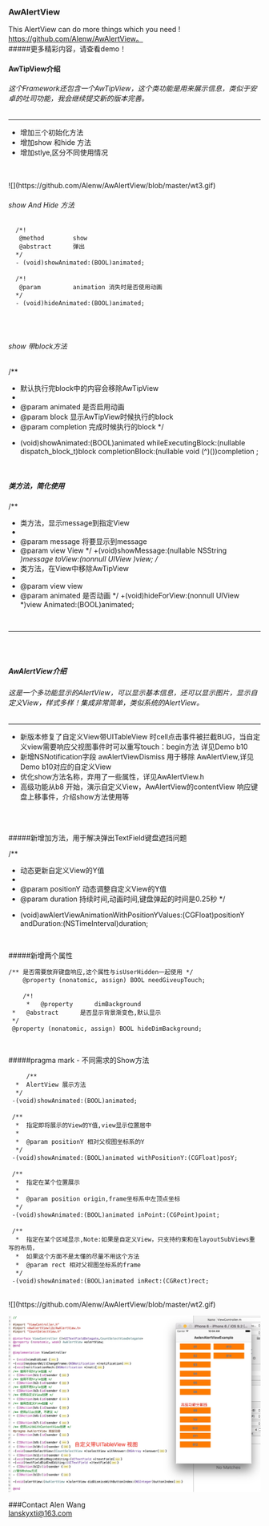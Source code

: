 ### AwAlertView
This AlertView can do more things which you need !
<br/>
https://github.com/Alenw/AwAlertView。
<br/>
#####更多精彩内容，请查看demo！

####   AwTipView介绍
###### 这个Framework还包含一个AwTipView，这个类功能是用来展示信息，类似于安卓的吐司功能，我会继续提交新的版本完善。<br>
<hr>
<ul>
<li>增加三个初始化方法</li>
 <li>增加show 和hide 方法</li>
 <li>增加stlye,区分不同使用情况</li>
</ul>
<br>

<br/>
![](https://github.com/Alenw/AwAlertView/blob/master/wt3.gif)
<br/>


###### show And Hide 方法
     
   
      /*!
       @method        show
       @abstract      弹出
      */
      - (void)showAnimated:(BOOL)animated;

      /*!
       @param         animation 消失时是否使用动画
      */
      - (void)hideAnimated:(BOOL)animated;

<br/>

<br>

###### show 带block方法


/**
 *  默认执行完block中的内容会移除AwTipView
 *
 *  @param animated   是否启用动画
 *  @param block      显示AwTipView时候执行的block
 *  @param completion 完成时候执行的block
 */

- (void)showAnimated:(BOOL)animated whileExecutingBlock:(nullable dispatch_block_t)block completionBlock:(nullable void (^)())completion ;

<br/>



##### 类方法，简化使用


/**
 *  类方法，显示message到指定View
 *
 *  @param message 将要显示到message
 *  @param view    View
 */
+(void)showMessage:(nullable NSString *)message toView:(nonnull UIView *)view;
/**
 *  类方法，在View中移除AwTipView
 *
 *  @param view     view
 *  @param animated 是否动画
 */
+(void)hideForView:(nonnull UIView *)view Animated:(BOOL)animated;

<br/>
<hr>
<br>
<br>

##### AwAlertView介绍
###### 这是一个多功能显示的AlertView，可以显示基本信息，还可以显示图片，显示自定义View，样式多样！集成非常简单，类似系统的AlertView。<br>

<hr>
<ul>
<li>新版本修复了自定义View带UITableView 时cell点击事件被拦截BUG，当自定义view需要响应父视图事件时可以重写touch：begin方法 详见Demo b10 </li>
<li>新增NSNotification字段 awAlertViewDismiss 用于移除 AwAlertView,详见Demo b10对应的自定义View </li>
<li>优化show方法名称，弃用了一些属性，详见AwAlertView.h</li>
<li>高级功能从b8 开始，演示自定义View，AwAlertView的contentView 响应键盘上移事件，介绍show方法使用等 </li>
</ul></ul>
<br/>

<br/>

#####新增加方法，用于解决弹出TextField键盘遮挡问题


  /**
   *  动态更新自定义View的Y值
   *
   *  @param positionY 动态调整自定义View的Y值
   *  @param duration  持续时间,动画时间,键盘弹起的时间是0.25秒
   */
  - (void)awAlertViewAnimationWithPositionYValues:(CGFloat)positionY andDuration:(NSTimeInterval)duration;

<br/>

#####新增两个属性
       

 	/** 是否需要放弃键盘响应,这个属性与isUserHidden一起使用 */
        @property (nonatomic, assign) BOOL needGiveupTouch;

        /*!
         *   @property      dimBackground
 	 *   @abstract      是否显示背景渐变色,默认显示
	 */
 	 @property (nonatomic, assign) BOOL hideDimBackground;
	 
<br/>

#####pragma mark - 不同需求的Show方法

      
         /**
	  *  AlertView 展示方法
	  */
	 -(void)showAnimated:(BOOL)animated;

	 /**
 	  *  指定即将展示的View的Y值,view显示位置居中
	  *
 	  *  @param positionY 相对父视图坐标系的Y
 	  */
	 -(void)showAnimated:(BOOL)animated withPositionY:(CGFloat)posY;

	 /**
 	  *  指定在某个位置展示
 	  *
 	  *  @param position origin,frame坐标系中左顶点坐标
 	  */
	 -(void)showAnimated:(BOOL)animated inPoint:(CGPoint)point;

	 /**
	  *  指定在某个区域显示,Note:如果是自定义View，只支持约束和在layoutSubViews重写的布局，
	  *  如果这个方面不是太懂的尽量不用这个方法
	  *  @param rect 相对父视图坐标系的frame
	  */
	 -(void)showAnimated:(BOOL)animated inRect:(CGRect)rect;

<br/>
![](https://github.com/Alenw/AwAlertView/blob/master/wt2.gif)
<br/>

![](https://github.com/Alenw/AwAlertView/blob/master/share.png)
<br/>

###Contact
Alen Wang
<br/>
lanskyxti@163.com

